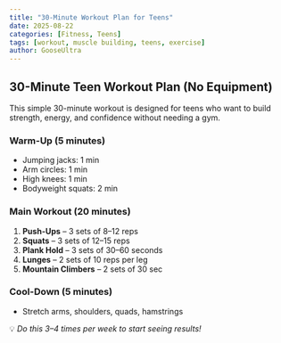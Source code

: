 ```yaml
---
title: "30-Minute Workout Plan for Teens"
date: 2025-08-22
categories: [Fitness, Teens]
tags: [workout, muscle building, teens, exercise]
author: GooseUltra
---
```


## 30-Minute Teen Workout Plan (No Equipment)

This simple 30-minute workout is designed for teens who want to build strength, energy, and confidence without needing a gym.

### Warm-Up (5 minutes)
- Jumping jacks: 1 min  
- Arm circles: 1 min  
- High knees: 1 min  
- Bodyweight squats: 2 min  

### Main Workout (20 minutes)
1. **Push-Ups** – 3 sets of 8–12 reps  
2. **Squats** – 3 sets of 12–15 reps  
3. **Plank Hold** – 3 sets of 30–60 seconds  
4. **Lunges** – 2 sets of 10 reps per leg  
5. **Mountain Climbers** – 2 sets of 30 sec  

### Cool-Down (5 minutes)
- Stretch arms, shoulders, quads, hamstrings  

💡 *Do this 3–4 times per week to start seeing results!*  

